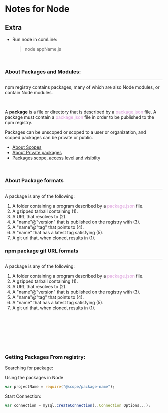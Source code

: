<head>

  <h1> Notes for Node</h1>
  
</head>

<h2>Extra</H2>

- Run node in comLine:
  > node appName.js

<br>

<h3>About Packages and Modules:</h3>

---

<div>
  
  <p>npm registry contains packages, many of which are also Node modules, or contain Node modules.</p>

  </br>
  </div>
    <p>A <b>package</b> is a file or directory that is described by a <span style ="color:#DDA0DD">package.json</span> file. A package must contain a <span style ="color:#DDA0DD">package.json</span> file in order to be published to the npm registry.</p>
    <p>Packages can be unscoped or scoped to a user or organization, and scoped packages can be private or public.</p>
  <div>
</div>

- <a href = https://docs.npmjs.com/about-scopes>About Scopes</a>
- <a href = https://docs.npmjs.com/about-private-packages>About Private packages</a>
- <a href = https://docs.npmjs.com/package-scope-access-level-and-visibility>Packages scope, access level and visibilty</a>

<br>

<h3>About Package formats</h3>

---

<div>
  
  <span>A package is any of the following:</span>
  1. A folder containing a program described by a <span style ="color:#DDA0DD">package.json</span> file.
  2. A gzipped tarball containing (1).
  3. A URL that resolves to (2).
  4. A "name"@"version" that is published on the registry with (3).
  5. A "name"@"tag" that points to (4).
  6. A "name" that has a latest tag satisfying (5).
  7. A git url that, when cloned, results in (1).

</div>

<h3>npm package git URL formats</h3>

---

<div>
  
  <span>A package is any of the following:</span>
  1. A folder containing a program described by a <span style ="color:#DDA0DD">package.json</span> file.
  2. A gzipped tarball containing (1).
  3. A URL that resolves to (2).
  4. A "name"@"version" that is published on the registry with (3).
  5. A "name"@"tag" that points to (4).
  6. A "name" that has a latest tag satisfying (5).
  7. A git url that, when cloned, results in (1).

</div>

<br><br><br><br><br><br>

<h3>Getting Packages From registry:</h3>

Searching for package:

Using the packages in Node

```js
var projectName = require("@scope/package-name");
```

Start Connection:

```js
var connection = mysql.createConnection(..Connection Options...);
```

</div>
